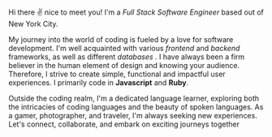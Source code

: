 Hi there ✌️ nice to meet you! I'm a _Full Stack Software Engineer_ based out of New York City.

 My journey into the world of coding is fueled by a love for software development. I'm well acquainted with various *frontend* and *backend* frameworks, as well as different *databases* . I have always been a firm believer in the human element of design and knowing your audience. Therefore, I strive to create simple, functional and impactful user experiences. I primarily code in **Javascript** and **Ruby**. 

Outside the coding realm, I'm a dedicated language learner, exploring both the intricacies of coding languages and the beauty of spoken languages. As a gamer, photographer, and traveler, I'm always seeking new experiences. Let's connect, collaborate, and embark on exciting journeys together
